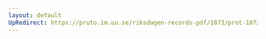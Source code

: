 ```yaml
---
layout: default
UpRedirect: https://pruto.im.uu.se/riksdagen-records-pdf/1873/prot-1873--ak--422/prot-1873--ak--422_010.pdf
---
```

